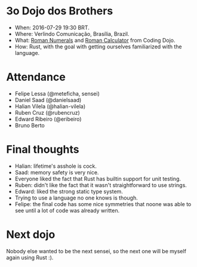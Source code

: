 3o Dojo dos Brothers
====================

* When: 2016-07-29 19:30 BRT.
* Where: Verlindo Comunicação, Brasília, Brazil.
* What: [Roman Numerals](http://codingdojo.org/cgi-bin/index.pl?KataRomanNumerals)
  and [Roman Calculator](http://www.codingdojo.org/cgi-bin/index.pl?KataRomanCalculator) from Coding Dojo.
* How: Rust, with the goal with getting ourselves familiarized with the language.


Attendance
==========

* Felipe Lessa (@meteficha, sensei)
* Daniel Saad (@danielsaad)
* Halian Vilela (@halian-vilela)
* Ruben Cruz (@rubencruz)
* Edward Ribeiro (@eribeiro)
* Bruno Berto


Final thoughts
==============

* Halian: lifetime's asshole is cock.
* Saad: memory safety is very nice. 
* Everyone liked the fact that Rust has builtin support for unit testing. 
* Ruben: didn't like the fact that it wasn't straightforward to use strings.
* Edward: liked the strong static type system.
* Trying to use a language no one knows is though.
* Felipe: the final code has some nice symmetries that noone was able to see
  until a lot of code was already written.


Next dojo
=========

Nobody else wanted to be the next sensei, so the next one will be myself again
using Rust :).
